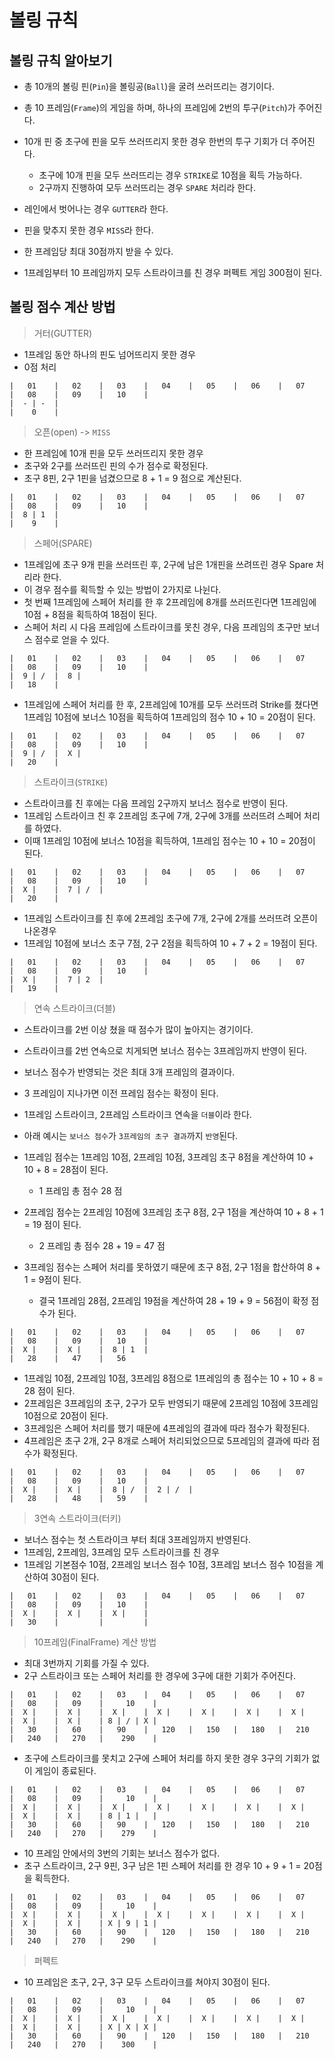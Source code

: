 # 볼링 규칙

## 볼링 규칙 알아보기

- 총 10개의 볼링 핀(`Pin`)을 볼링공(`Ball`)을 굴려 쓰러뜨리는 경기이다.
- 총 10 프레임(`Frame`)의 게임을 하며, 하나의 프레임에 2번의 투구(`Pitch`)가 주어진다.
- 10개 핀 중 초구에 핀을 모두 쓰러뜨리지 못한 경우 한번의 투구 기회가 더 주어진다.
	- 초구에 10개 핀을 모두 쓰러뜨리는 경우 `STRIKE`로 10점을 획득 가능하다.
	- 2구까지 진행하여 모두 쓰러뜨리는 경우 `SPARE` 처리라 한다.
- 레인에서 벗어나는 경우 `GUTTER`라 한다.
- 핀을 맞추지 못한 경우 `MISS`라 한다.

- 한 프레임당 최대 30점까지 받을 수 있다.
- 1프레임부터 10 프레임까지 모두 스트라이크를 친 경우 퍼펙트 게임 300점이 된다.

## 볼링 점수 계산 방법

> 거터(GUTTER)

- 1프레임 동안 하나의 핀도 넘어뜨리지 못한 경우
- 0점 처리

```text
|   01    |   02    |   03    |   04    |   05    |   06    |   07    |   08    |   09    |   10    |
|  - | -  |   
|    0    |
```

> 오픈(open) -> `MISS`

- 한 프레임에 10개 핀을 모두 쓰러뜨리지 못한 경우
- 초구와 2구를 쓰러뜨린 핀의 수가 점수로 확정된다.
- 초구 8핀, 2구 1핀을 넘겼으므로 8 + 1 = 9 점으로 계산된다.

```text
|   01    |   02    |   03    |   04    |   05    |   06    |   07    |   08    |   09    |   10    |
|  8 | 1  |   
|    9    |
```

> 스페어(SPARE)

- 1프레임에 초구 9개 핀을 쓰러뜨린 후, 2구에 남은 1개핀을 쓰려뜨린 경우 Spare 처리라 한다.
- 이 경우 점수를 획득할 수 있는 방법이 2가지로 나뉜다.
- 첫 번째 1프레임에 스페어 처리를 한 후 2프레임에 8개를 쓰러뜨린다면 1프레임에 10점 + 8점을 획득하여 18점이 된다.
- 스페어 처리 시 다음 프레임에 스트라이크를 못친 경우, 다음 프레임의 초구만 보너스 점수로 얻을 수 있다.

```text
|   01    |   02    |   03    |   04    |   05    |   06    |   07    |   08    |   09    |   10    |
|  9 | /  |	 8 |   
|   18    |
```

- 1프레임에 스페어 처리를 한 후, 2프레임에 10개를 모두 쓰러뜨려 Strike를 쳤다면 1프레임 10점에 보너스 10점을 획득하여 1프레임의 점수 10 + 10 = 20점이 된다.

```text
|   01    |   02    |   03    |   04    |   05    |   06    |   07    |   08    |   09    |   10    |
|  9 | /  |	 X |   
|   20    |
```

> 스트라이크(`STRIKE`)

- 스트라이크를 친 후에는 다음 프레임 2구까지 보너스 점수로 반영이 된다.
- 1프레임 스트라이크 친 후 2프레임 초구에 7개, 2구에 3개를 쓰러뜨려 스페어 처리를 하였다.
- 이때 1프레임 10점에 보너스 10점을 획득하여, 1프레임 점수는 10 + 10 = 20점이 된다.

```text
|   01    |   02    |   03    |   04    |   05    |   06    |   07    |   08    |   09    |   10    |
|  X |    |	 7 | /  |
|   20    |
```

- 1프레임 스트라이크를 친 후에 2프레임 초구에 7개, 2구에 2개를 쓰러뜨려 오픈이 나온경우
- 1프레임 10점에 보너스 초구 7점, 2구 2점을 획득하여 10 + 7 + 2 = 19점이 된다.

```text
|   01    |   02    |   03    |   04    |   05    |   06    |   07    |   08    |   09    |   10    |
|  X |    |	 7 | 2  |
|   19    |
```

> 연속 스트라이크(더블)

- 스트라이크를 2번 이상 쳤을 때 점수가 많이 높아지는 경기이다.
- 스트라이크를 2번 연속으로 치게되면 보너스 점수는 3프레임까지 반영이 된다.
- 보너스 점수가 반영되는 것은 최대 3개 프레임의 결과이다.
- 3 프레임이 지나가면 이전 프레임 점수는 확정이 된다.

- 1프레임 스트라이크, 2프레임 스트라이크 연속을 `더블`이라 한다.
- 아래 예시는 `보너스 점수`가 `3프레임의 초구 결과`까지 `반영`된다.
- 1프레임 점수는 1프레임 10점, 2프레임 10점, 3프레임 초구 8점을 계산하여 10 + 10 + 8 = 28점이 된다.
	- 1 프레임 총 점수 28 점
- 2프레임 점수는 2프레임 10점에 3프레임 초구 8점, 2구 1점을 계산하여 10 + 8 + 1 = 19 점이 된다.
	- 2 프레임 총 점수 28 + 19 = 47 점
- 3프레임 점수는 스페어 처리를 못하였기 때문에 초구 8점, 2구 1점을 합산하여 8 + 1 = 9점이 된다.
	- 결국 1프레임 28점, 2프레임 19점을 계산하여 28 + 19 + 9 = 56점이 확정 점수가 된다.

```text
|   01    |   02    |   03    |   04    |   05    |   06    |   07    |   08    |   09    |   10    |
|  X |    |	 X |    |  8 | 1  | 
|   28    |	  47	|	56
```

- 1프레임 10점, 2프레임 10점, 3프레임 8점으로 1프레임의 총 점수는 10 + 10 + 8 = 28 점이 된다.
- 2프레임은 3프레임의 초구, 2구가 모두 반영되기 때문에 2프레임 10점에 3프레임 10점으로 20점이 된다.
- 3프레임은 스페어 처리를 했기 때문에 4프레임의 결과에 따라 점수가 확정된다.
- 4프레임은 초구 2개, 2구 8개로 스페어 처리되었으므로 5프레임의 결과에 따라 점수가 확정된다.

```text
|   01    |   02    |   03    |   04    |   05    |   06    |   07    |   08    |   09    |   10    |
|  X |    |	 X |    |  8 | /  |  2 | /  |
|   28    |	  48	|	59	  |
```

> 3연속 스트라이크(터키)

- 보너스 점수는 첫 스트라이크 부터 최대 3프레임까지 반영된다.
- 1프레임, 2프레임, 3프레임 모두 스트라이크를 친 경우
- 1프레임 기본점수 10점, 2프레임 보너스 점수 10점, 3프레임 보너스 점수 10점을 계산하여 30점이 된다.

```text
|   01    |   02    |   03    |   04    |   05    |   06    |   07    |   08    |   09    |   10    |
|  X |    |	 X |    |  X |    |
|   30    |			|		  |
```

> 10프레임(FinalFrame) 계산 방법

- 최대 3번까지 기회를 가질 수 있다.
- 2구 스트라이크 또는 스페어 처리를 한 경우에 3구에 대한 기회가 주어진다.

```text
|   01    |   02    |   03    |   04    |   05    |   06    |   07    |   08    |   09    |     10    |
|  X |    |	 X |    |  X |    |  X |    |  X |    |  X |    |  X |    |	 X |    |  X |    | 8 | / | X |
|   30    |	  60 	|	90    |   120   |   150   |   180   |   210   |   240   |   270   |    290    | 
```

- 초구에 스트라이크를 못치고 2구에 스페어 처리를 하지 못한 경우 3구의 기회가 없이 게임이 종료된다.

```text
|   01    |   02    |   03    |   04    |   05    |   06    |   07    |   08    |   09    |     10    |
|  X |    |	 X |    |  X |    |  X |    |  X |    |  X |    |  X |    |	 X |    |  X |    | 8 | 1 |   |
|   30    |	  60 	|	90    |   120   |   150   |   180   |   210   |   240   |   270   |    279    | 
```

- 10 프레임 안에서의 3번의 기회는 보너스 점수가 없다.
- 초구 스트라이크, 2구 9핀, 3구 남은 1핀 스페어 처리를 한 경우 10 + 9 + 1 = 20점을 획득한다.

```text
|   01    |   02    |   03    |   04    |   05    |   06    |   07    |   08    |   09    |     10    |
|  X |    |	 X |    |  X |    |  X |    |  X |    |  X |    |  X |    |	 X |    |  X |    | X | 9 | 1 |
|   30    |	  60 	|	90    |   120   |   150   |   180   |   210   |   240   |   270   |    290    | 
```

> 퍼펙트

- 10 프레임은 초구, 2구, 3구 모두 스트라이크를 쳐야지 30점이 된다.

```text
|   01    |   02    |   03    |   04    |   05    |   06    |   07    |   08    |   09    |     10    |
|  X |    |	 X |    |  X |    |  X |    |  X |    |  X |    |  X |    |	 X |    |  X |    | X | X | X |
|   30    |	  60 	|	90    |   120   |   150   |   180   |   210   |   240   |   270   |    300    | 
```
